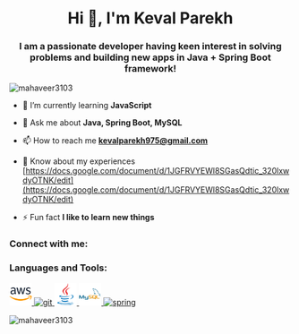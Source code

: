 <h1 align="center">Hi 👋, I'm Keval Parekh</h1>
<h3 align="center">I am a passionate developer having keen interest in solving problems and building new apps in Java + Spring Boot framework!</h3>

<p align="left"> <img src="https://komarev.com/ghpvc/?username=mahaveer3103&label=Profile%20views&color=0e75b6&style=flat" alt="mahaveer3103" /> </p>

- 🌱 I’m currently learning **JavaScript**

- 💬 Ask me about **Java, Spring Boot, MySQL**

- 📫 How to reach me **kevalparekh975@gmail.com**

- 📄 Know about my experiences [https://docs.google.com/document/d/1JGFRVYEWl8SGasQdtic_320lxwdyOTNK/edit](https://docs.google.com/document/d/1JGFRVYEWl8SGasQdtic_320lxwdyOTNK/edit)

- ⚡ Fun fact **I like to learn new things**

<h3 align="left">Connect with me:</h3>
<p align="left">
<a href="https://www.linkedin.com/in/kevalparekh003/" target="_blank" alt="kevalparekh003" height="30" width="40" /></a>
</p>

<h3 align="left">Languages and Tools:</h3>
<p align="left"> <a href="https://aws.amazon.com" target="_blank" rel="noreferrer"> <img src="https://raw.githubusercontent.com/devicons/devicon/master/icons/amazonwebservices/amazonwebservices-original-wordmark.svg" alt="aws" width="40" height="40"/> </a> <a href="https://git-scm.com/" target="_blank" rel="noreferrer"> <img src="https://www.vectorlogo.zone/logos/git-scm/git-scm-icon.svg" alt="git" width="40" height="40"/> </a> <a href="https://www.java.com" target="_blank" rel="noreferrer"> <img src="https://raw.githubusercontent.com/devicons/devicon/master/icons/java/java-original.svg" alt="java" width="40" height="40"/> </a> <a href="https://www.mysql.com/" target="_blank" rel="noreferrer"> <img src="https://raw.githubusercontent.com/devicons/devicon/master/icons/mysql/mysql-original-wordmark.svg" alt="mysql" width="40" height="40"/> </a> <a href="https://spring.io/" target="_blank" rel="noreferrer"> <img src="https://www.vectorlogo.zone/logos/springio/springio-icon.svg" alt="spring" width="40" height="40"/> </a> </p>


<p><img align="center" src="https://github-readme-streak-stats.herokuapp.com/?user=mahaveer3103&" alt="mahaveer3103" /></p>
